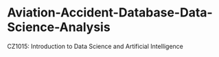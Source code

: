 # Aviation-Accident-Database-Data-Science-Analysis
CZ1015: Introduction to Data Science and Artificial Intelligence
